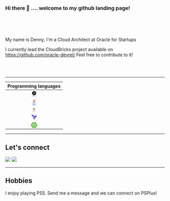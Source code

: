 ### Hi there 👋 .... welcome to my github landing page!

<br/>
<br/>
<br/>



My name is Denny, I'm a Cloud Architect at Oracle for Startups

I currently lead the CloudBricks project available on https://github.com/oracle-devrel/ Feel free to contribute to it!

<br/><br/>

---

 |Programming languages|
 |:-----------------:
|<img align="center" alt="Visual Studio Code" width="20px" src="img/ansible.png" />|
|<img align="center" alt="Visual Studio Code" width="20px" src="img/java.png" />|
|<img align="center" alt="Visual Studio Code" width="20px" src="img/python.png" />|
|<img align="center" alt="Visual Studio Code" width="20px" src="img/terraform.png" />|
|<img align="center" alt="Visual Studio Code" width="20px" src="img/springboot.png" />|


---
<h2> Let's connect </h2>

[<img src="https://img.shields.io/badge/linkedin-%230077B5.svg?&style=for-the-badge&logo=linkedin&logoColor=white" />](https://www.linkedin.com/in/dralquinta/) [<img src = "https://img.shields.io/badge/twitter-%2320A1F1.svg?&style=for-the-badge&logo=twitter&logoColor=white">](https://twitter.com/dralquinta)


---
<h2> Hobbies </h2>
I enjoy playing PS5. Send me a message and we can connect on PSPlus!


